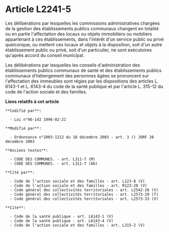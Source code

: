 # Article L2241-5

Les délibérations par lesquelles les commissions administratives chargées de la gestion des établissements publics communaux
changent en totalité ou en partie l'affectation des locaux ou objets immobiliers ou mobiliers appartenant à ces
établissements, dans l'intérêt d'un service public ou privé quelconque, ou mettent ces locaux et objets à la disposition,
soit d'un autre établissement public ou privé, soit d'un particulier, ne sont exécutoires qu'après accord du conseil
municipal. 

Les délibérations par lesquelles les conseils d'administration des établissements publics communaux de santé et des
établissements publics communaux d'hébergement des personnes âgées se prononcent sur l'affectation des immeubles sont régies
par les dispositions des articles L. 6143-1 et L. 6143-4 du code de la santé publique et par l'article L. 315-12 du code de
l'action sociale et des familles.

**Liens relatifs à cet article**

	**Codifié par**:

	  - Loi n°96-142 1996-02-21

	**Modifié par**:

	  - Ordonnance n°2003-1212 du 18 décembre 2003 - art. 3 () JORF 20 décembre 2003

	**Anciens textes**:

	  - CODE DES COMMUNES. - art. L311-7 (M)
	  - CODE DES COMMUNES. - art. L311-7 (Ab)

	**Cité par**:

	  - Code de l'action sociale et des familles - art. L123-8 (V)
	  - Code de l'action sociale et des familles - art. R123-20 (V)
	  - Code général des collectivités territoriales - art. L2542-26 (V)
	  - Code général des collectivités territoriales - art. L2573-29 (T)
	  - Code général des collectivités territoriales - art. L2573-33 (V)

	**Cite**:

	  - Code de la santé publique - art. L6143-1 (V)
	  - Code de la santé publique - art. L6143-4 (V)
	  - Code de l'action sociale et des familles - art. L315-2 (V)
